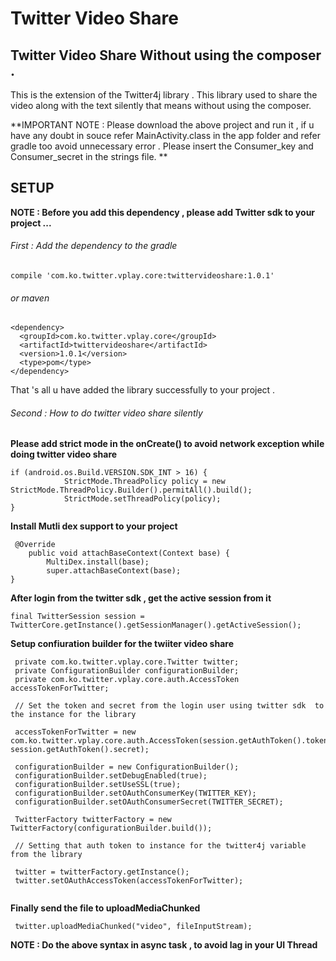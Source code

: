 # Twitter Video Share
## Twitter Video Share Without using the composer .

This is the extension of the Twitter4j library . This library used to share the video along with the text silently that means without using the composer. 

**IMPORTANT NOTE : Please download the above project and run it , if u have any doubt in souce refer MainActivity.class in the app folder and refer gradle too avoid unnecessary error . Please insert the Consumer_key and Consumer_secret in the strings file. **

## SETUP 

**NOTE : Before you add this dependency , please add Twitter sdk to your project ...**

###### First : Add the dependency to the gradle
```
compile 'com.ko.twitter.vplay.core:twittervideoshare:1.0.1'
```
###### or maven 

```
<dependency>
  <groupId>com.ko.twitter.vplay.core</groupId>
  <artifactId>twittervideoshare</artifactId>
  <version>1.0.1</version>
  <type>pom</type>
</dependency>

```

That 's all u have added the library successfully to your project .

###### Second : How to do twitter video share silently 

**Please add strict mode in the onCreate() to avoid network exception while doing twitter video share** 

```
if (android.os.Build.VERSION.SDK_INT > 16) {
            StrictMode.ThreadPolicy policy = new StrictMode.ThreadPolicy.Builder().permitAll().build();
            StrictMode.setThreadPolicy(policy);
}

```

**Install Mutli dex support to your project**

```
 @Override
    public void attachBaseContext(Context base) {
        MultiDex.install(base);
        super.attachBaseContext(base);
}

```
**After login from the twitter sdk , get the active session from it** 

```
final TwitterSession session = TwitterCore.getInstance().getSessionManager().getActiveSession();
```

**Setup confiuration builder for the twiiter video share** 

```
 private com.ko.twitter.vplay.core.Twitter twitter;
 private ConfigurationBuilder configurationBuilder;
 private com.ko.twitter.vplay.core.auth.AccessToken accessTokenForTwitter;
 
 // Set the token and secret from the login user using twitter sdk  to the instance for the library 
 
 accessTokenForTwitter = new com.ko.twitter.vplay.core.auth.AccessToken(session.getAuthToken().token, session.getAuthToken().secret);
 
 configurationBuilder = new ConfigurationBuilder();
 configurationBuilder.setDebugEnabled(true);
 configurationBuilder.setUseSSL(true);
 configurationBuilder.setOAuthConsumerKey(TWITTER_KEY);
 configurationBuilder.setOAuthConsumerSecret(TWITTER_SECRET);
 
 TwitterFactory twitterFactory = new TwitterFactory(configurationBuilder.build());

 // Setting that auth token to instance for the twitter4j variable from the library  
 
 twitter = twitterFactory.getInstance();
 twitter.setOAuthAccessToken(accessTokenForTwitter);
 
```

**Finally send the file to uploadMediaChunked**

```
 twitter.uploadMediaChunked("video", fileInputStream);
```

**NOTE : Do the above syntax in async task , to avoid lag in your UI Thread**













